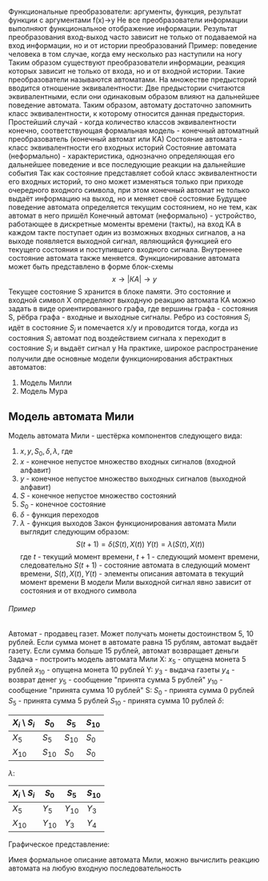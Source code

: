 Функциональные преобразователи: аргументы, функция, результат функции с аргументами
f(x)->y
Не все преобразователи информации выполняют функциональное отображение информации. Результат преобразования вход-выход часто зависит не только от подаваемой на вход информации, но и от истории преобразований
Пример: поведение человека в том случае, когда ему несколько раз наступили на ногу
Таким образом существуют преобразователи информации, реакция которых зависит не только от входа, но и от входной истории. Такие преобразователи называются автоматами.
На множестве предысторий вводится отношение эквивалентности:
Две предыстории считаются эквивалентными, если они одинаковым образом влияют на дальнейшее поведение автомата. Таким образом, автомату достаточно запомнить класс эквивалентности, к которому относится данная предыстория. Простейший случай - когда количество классов эквивалентности конечно, соответствующая формальная модель - конечный автоматный преобразователь (конечный автомат или КА)
Состояние автомата - класс эквивалентности его входных историй
Состояние автомата (неформально) - характеристика, однозначно определяющая его дальнейшее поведение и все последующие реакции на дальнейшие события
Так как состояние представляет собой класс эквивалентности его входных историй, то оно может изменяться только при приходе очередного входного символа, при этом конечный автомат не только выдаёт информацию на выход, но и меняет своё состояние
Будущее поведение автомата определяется текущим состоянием, но не тем, как автомат в него пришёл
Конечный автомат (неформально) - устройство, работающее в дискретные моменты времени (такты), на вход КА в каждом такте поступает один из возможных входных сигналов, а на выходе появляется выходной сигнал, являющийся функцией его текущего состояния и поступившего входного сигнала. Внутреннее состояние автомата также меняется.
Функционирование автомата может быть представлено в форме блок-схемы
$$ x \rightarrow \vert КА \vert \rightarrow{y}$$
Текущее состояние S хранится в блоке памяти. Это состояние и входной символ X определяют выходную реакцию автомата
КА можно задать в виде ориентированного графа, где вершины графа - состояния S, рёбра графа - входные и выходные сигналы.
Ребро из состояния $S_i$ идёт в состояние $S_{j}$ и помечается x/y и проводится тогда, когда из состояния $S_{i}$ автомат под воздействием сигнала x переходит в состояние $S_{j}$ и выдаёт сигнал y
На практике, широкое распространение получили две основные модели функционирования абстрактных автоматов: 
1. Модель Милли
2. Модель Мура
## Модель автомата Мили
Модель автомата Мили - шестёрка компонентов следующего вида:
1. $x, y, S_{0}, \delta, \lambda$, где
1. $x$ - конечное непустое множество входных сигналов (входной алфавит)
2. $y$ - конечное непустое множество выходных сигналов (выходной алфавит)
3. $S$ - конечное непустое множество состояний
4. $S_{0}$ - конечное состояние
5. $\delta$ - функция переходов
6. $\lambda$ - функция выходов
Закон функционирования автомата Мили выглядит следующим образом:
$$S(t+1)=\delta{(S(t),X(t))} \; Y(t)=\lambda(S(t),X(t))$$
где $t$ - текущий момент времени, $t+1$ - следующий момент времени, следовательно $S(t+1)$ - состояние автомата в следующий момент времени, $S(t),X(t),Y(t)$ - элементы описания автомата в текущий момент времени
В модели Мили выходной сигнал явно зависит от состояния и от входного символа
###### Пример
Автомат - продавец газет. Может получать монеты достоинством 5, 10 рублей. Если сумма монет в автомате равна 15 рублям, автомат выдаёт газету. Если сумма больше 15 рублей, автомат возвращает деньги
Задача - построить модель автомата Мили
X:
$x_{5}$ - опущена монета 5 рублей
$x_{10}$ - опущена монета 10 рублей
Y:
$y_{3}$ - выдача газеты
$y_{4}$ - возврат денег
$y_{5}$ - сообщение "принята сумма 5 рублей"
$y_{10}$ - сообщение "принята сумма 10 рублей"
S:
$S_{0}$ - принята сумма 0 рублей
$S_{5}$ - принята сумма 5 рублей
$S_{10}$ - принята сумма 10 рублей
$\delta:$

| $X_{i}$ \ $S_{i}$ | $S_{0}$ | $S_{5}$ | $S_{10}$ |
| -------------------------- | --- | --- | ---- |
| $X_5$                        | $S_5$    | $S_{10}$    | $S_{0}$     |
| $X_{10}$                       | $S_{10}$    | $S_{0}$    | $S_{0}$     |
$\lambda:$

| $X_{i}$ \ $S_{i}$ | $S_{0}$  | $S_{5}$  | $S_{10}$ |
| ----------------- | -------- | -------- | -------- |
| $X_5$             | $Y_5$    | $Y_{10}$ | $Y_{3}$  |
| $X_{10}$          | $Y_{10}$ | $Y_{3}$  | $Y_{4}$  |

Графическое представление:

Имея формальное описание автомата Мили, можно вычислить реакцию автомата на любую входную последовательность
